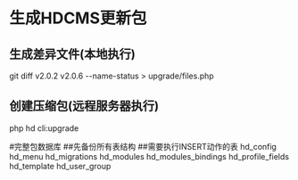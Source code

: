 # 生成HDCMS更新包

## 生成差异文件(本地执行)
git diff v2.0.2 v2.0.6 --name-status > upgrade/files.php

## 创建压缩包(远程服务器执行)
php hd cli:upgrade


#完整包数据库
##先备份所有表结构
##需要执行INSERT动作的表
hd_config
hd_menu
hd_migrations
hd_modules
hd_modules_bindings
hd_profile_fields
hd_template
hd_user_group